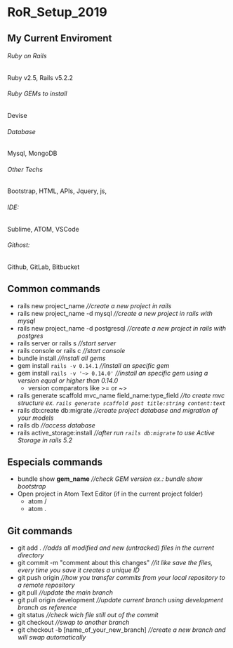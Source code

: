 # RoR_Setup_2019

## My Current Enviroment
###### Ruby on Rails
Ruby v2.5, Rails v5.2.2
###### Ruby GEMs to install
Devise
###### Database
Mysql, MongoDB
###### Other Techs
Bootstrap, HTML, APIs, Jquery, js,
###### IDE:
Sublime, ATOM, VSCode
###### Githost:
Github, GitLab, Bitbucket

## Common commands
- rails new project_name *//create a new project in rails*
- rails new project_name -d mysql *//create a new project in rails with mysql*
- rails new project_name -d postgresql *//create a new project in rails with postgres*
- rails server or rails s *//start server*
- rails console or rails c *//start console*
- bundle install      *//install all gems*
- gem install `rails -v 0.14.1`  *//install an specific gem*
- gem install `rails -v '~> 0.14.0'`  *//install an specific gem using a version equal or higher than 0.14.0*
  - version comparators like >= or ~>
- rails generate scaffold mvc_name field_name:type_field *//to create mvc structure ex. `rails generate scaffold post title:string content:text`*
- rails db:create db:migrate *//create project database and migration of your models*
- rails db *//access database*
- rails active_storage:install *//after run `rails db:migrate` to use Active Storage in rails 5.2*

## Especials commands
- bundle show **gem_name** *//check GEM version ex.: bundle show bootstrap*
- Open project in Atom Text Editor (if in the current project folder)
  - atom /
  - atom .

## Git commands
- git add . *//adds all modified and new (untracked) files in the current directory*
- git commit -m "comment about this changes" *//it like save the files, every time you save it creates a unique ID*
- git push origin <branch> *//how you transfer commits from your local repository to a remote repository*
- git pull *//update the main branch*
- git pull origin development *//update current branch using development branch as reference*
- git status *//check wich file still out of the commit*
- git checkout <branch> *//swap to another branch*
- git checkout -b [name_of_your_new_branch] *//create a new branch and will swap automatically*
